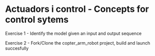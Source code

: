# Actuadors i control - Concepts for control sytems

Exercise 1 - Identify the model given an input and output sequence

Exercise 2 - Fork/Clone the copter_arm_robot project, build and launch succesfully
